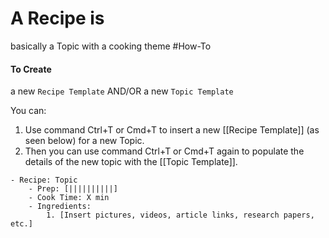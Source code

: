 # A Recipe is
basically a Topic with a cooking theme
#How-To 

#### To Create 
 a new `Recipe Template` AND/OR a new `Topic Template`
 
You can:
1) Use command Ctrl+T or Cmd+T to insert a new [[Recipe Template]] (as seen below) for a new Topic. 
2) Then you can use command Ctrl+T or Cmd+T again to populate the details of the new topic with the [[Topic Template]].

```
- Recipe: Topic
	- Prep: [||||||||||]
	- Cook Time: X min
	- Ingredients: 
		1. [Insert pictures, videos, article links, research papers, etc.]
```